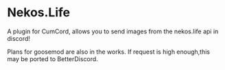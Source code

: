 # Nekos.Life

A plugin for CumCord, allows you to send images from the nekos.life api in discord!

Plans for goosemod are also in the works.
If request is high enough,this may be ported to BetterDiscord.